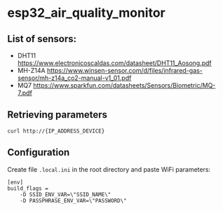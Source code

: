 # esp32_air_quality_monitor

## List of sensors:
- DHT11 https://www.electronicoscaldas.com/datasheet/DHT11_Aosong.pdf
- MH-Z14A https://www.winsen-sensor.com/d/files/infrared-gas-sensor/mh-z14a_co2-manual-v1_01.pdf
- MQ7 https://www.sparkfun.com/datasheets/Sensors/Biometric/MQ-7.pdf

## Retrieving parameters 
`curl http://{IP_ADDRESS_DEVICE}`

## Configuration

Create file `.local.ini` in the root directory and paste WiFi parameters:

```
[env]
build_flags = 
    -D SSID_ENV_VAR=\"SSID_NAME\" 
    -D PASSPHRASE_ENV_VAR=\"PASSWORD\"
```
